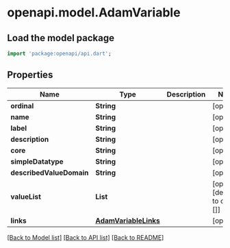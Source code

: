 # openapi.model.AdamVariable

## Load the model package
```dart
import 'package:openapi/api.dart';
```

## Properties
Name | Type | Description | Notes
------------ | ------------- | ------------- | -------------
**ordinal** | **String** |  | [optional] 
**name** | **String** |  | [optional] 
**label** | **String** |  | [optional] 
**description** | **String** |  | [optional] 
**core** | **String** |  | [optional] 
**simpleDatatype** | **String** |  | [optional] 
**describedValueDomain** | **String** |  | [optional] 
**valueList** | **List<String>** |  | [optional] [default to const []]
**links** | [**AdamVariableLinks**](AdamVariableLinks.md) |  | [optional] 

[[Back to Model list]](../README.md#documentation-for-models) [[Back to API list]](../README.md#documentation-for-api-endpoints) [[Back to README]](../README.md)


